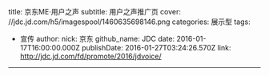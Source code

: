 title: 京东ME·用户之声
subtitle: 用户之声推广页
cover: //jdc.jd.com/h5/imagespool/1460635698146.png
categories: 展示型
tags:
  - 宣传
author:
  nick: 京东
  github_name: JDC
date: 2016-01-17T16:00:00.000Z
publishDate: 2016-01-27T03:24:26.570Z
link: http://jdc.jd.com/fd/promote/2016/jdvoice/
---
